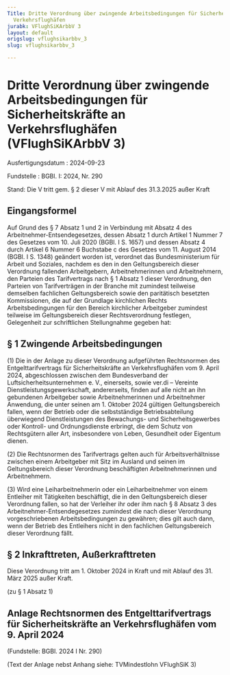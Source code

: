 ```yaml
---
Title: Dritte Verordnung über zwingende Arbeitsbedingungen für Sicherheitskräfte an
  Verkehrsflughäfen
jurabk: VFlughSiKArbbV 3
layout: default
origslug: vflughsikarbbv_3
slug: vflughsikarbbv_3

---
```


# Dritte Verordnung über zwingende Arbeitsbedingungen für Sicherheitskräfte an Verkehrsflughäfen (VFlughSiKArbbV 3)

Ausfertigungsdatum
:   2024-09-23

Fundstelle
:   BGBl. I: 2024, Nr. 290

Stand: Die V tritt gem. § 2 dieser V mit Ablauf des 31.3.2025 außer Kraft

## Eingangsformel

Auf Grund des § 7 Absatz 1 und 2 in Verbindung mit Absatz 4 des Arbeitnehmer-Entsendegesetzes, dessen Absatz 1 durch Artikel 1 Nummer 7 des Gesetzes vom 10. Juli 2020 (BGBl. I S. 1657) und dessen Absatz 4 durch Artikel 6 Nummer 6 Buchstabe c des Gesetzes vom 11. August 2014 (BGBl. I S. 1348) geändert worden ist, verordnet das Bundesministerium für Arbeit und Soziales, nachdem es den in den Geltungsbereich dieser Verordnung fallenden Arbeitgebern, Arbeitnehmerinnen und Arbeitnehmern, den Parteien des Tarifvertrags nach § 1 Absatz 1 dieser Verordnung, den Parteien von Tarifverträgen in der Branche mit zumindest teilweise demselben fachlichen Geltungsbereich sowie den paritätisch besetzten Kommissionen, die auf der Grundlage kirchlichen Rechts Arbeitsbedingungen für den Bereich kirchlicher Arbeitgeber zumindest teilweise im Geltungsbereich dieser Rechtsverordnung festlegen, Gelegenheit zur schriftlichen Stellungnahme gegeben hat:


## § 1 Zwingende Arbeitsbedingungen

(1) Die in der Anlage zu dieser Verordnung aufgeführten Rechtsnormen des Entgelttarifvertrags für Sicherheitskräfte an Verkehrsflughäfen vom 9. April 2024, abgeschlossen zwischen dem Bundesverband der Luftsicherheitsunternehmen e. V., einerseits, sowie ver.di – Vereinte Dienstleistungsgewerkschaft, andererseits, finden auf alle nicht an ihn gebundenen Arbeitgeber sowie Arbeitnehmerinnen und Arbeitnehmer Anwendung, die unter seinen am 1. Oktober 2024 gültigen Geltungsbereich fallen, wenn der Betrieb oder die selbstständige Betriebsabteilung überwiegend Dienstleistungen des Bewachungs- und Sicherheitsgewerbes oder Kontroll- und Ordnungsdienste erbringt, die dem Schutz von Rechtsgütern aller Art, insbesondere von Leben, Gesundheit oder Eigentum dienen.

(2) Die Rechtsnormen des Tarifvertrags gelten auch für Arbeitsverhältnisse zwischen einem Arbeitgeber mit Sitz im Ausland und seinen im Geltungsbereich dieser Verordnung beschäftigten Arbeitnehmerinnen und Arbeitnehmern.

(3) Wird eine Leiharbeitnehmerin oder ein Leiharbeitnehmer von einem Entleiher mit Tätigkeiten beschäftigt, die in den Geltungsbereich dieser Verordnung fallen, so hat der Verleiher ihr oder ihm nach § 8 Absatz 3 des Arbeitnehmer-Entsendegesetzes zumindest die nach dieser Verordnung vorgeschriebenen Arbeitsbedingungen zu gewähren; dies gilt auch dann, wenn der Betrieb des Entleihers nicht in den fachlichen Geltungsbereich dieser Verordnung fällt.


## § 2 Inkrafttreten, Außerkrafttreten

Diese Verordnung tritt am 1. Oktober 2024 in Kraft und mit Ablauf des 31. März 2025 außer Kraft.

(zu § 1 Absatz 1)

## Anlage Rechtsnormen des Entgelttarifvertrags für Sicherheitskräfte an Verkehrsflughäfen vom 9. April 2024

(Fundstelle: BGBl. 2024 I Nr. 290)

(Text der Anlage nebst Anhang siehe: TVMindestlohn VFlughSiK 3)

